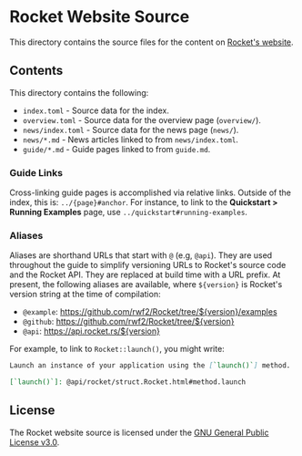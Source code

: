 # Rocket Website Source

This directory contains the source files for the content on [Rocket's
website](https://rocket.rs).

## Contents

This directory contains the following:

  * `index.toml` - Source data for the index.
  * `overview.toml` - Source data for the overview page (`overview/`).
  * `news/index.toml` - Source data for the news page (`news/`).
  * `news/*.md` - News articles linked to from `news/index.toml`.
  * `guide/*.md` - Guide pages linked to from `guide.md`.

[Rocket Programming Guide]: https://rocket.rs/master/guide/

### Guide Links

Cross-linking guide pages is accomplished via relative links. Outside of the
index, this is: `../{page}#anchor`. For instance, to link to the **Quickstart >
Running Examples** page, use `../quickstart#running-examples`.

### Aliases

Aliases are shorthand URLs that start with `@` (e.g, `@api`). They are used
throughout the guide to simplify versioning URLs to Rocket's source code and the
Rocket API. They are replaced at build time with a URL prefix. At present, the
following aliases are available, where `${version}` is Rocket's version string
at the time of compilation:

  * `@example`: https://github.com/rwf2/Rocket/tree/${version}/examples
  * `@github`: https://github.com/rwf2/Rocket/tree/${version}
  * `@api`: https://api.rocket.rs/${version}

For example, to link to `Rocket::launch()`, you might write:

```md
Launch an instance of your application using the [`launch()`] method.

[`launch()`]: @api/rocket/struct.Rocket.html#method.launch
```

## License

The Rocket website source is licensed under the [GNU General Public License v3.0](LICENSE).
